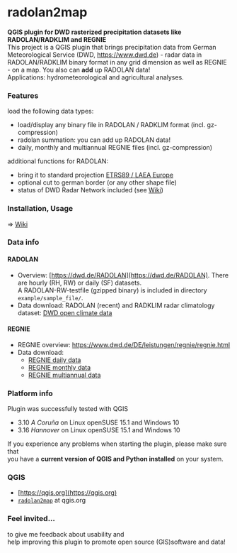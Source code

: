 # radolan2map

**QGIS plugin for DWD rasterized precipitation datasets like RADOLAN/RADKLIM and REGNIE**  
This project is a QGIS plugin that brings precipitation data from German Meteorological Service (DWD, https://www.dwd.de) - radar data in RADOLAN/RADKLIM binary format in any grid dimension as well as REGNIE - on a map. You also can **add** up RADOLAN data!  
Applications: hydrometeorological and agricultural analyses.

### Features
load the following data types:
- load/display any binary file in RADOLAN / RADKLIM format (incl. gz-compression)
- radolan summation: you can add up RADOLAN data!
- daily, monthly and multiannual REGNIE files (incl. gz-compression)

additional functions for RADOLAN:
- bring it to standard projection [ETRS89 / LAEA Europe](https://epsg.io/3035)
- optional cut to german border (or any other shape file)
- status of DWD Radar Network included (see [Wiki](https://gitlab.com/Weatherman_/radolan2map/wikis/home))
  

### Installation, Usage
=> [Wiki](https://gitlab.com/Weatherman_/radolan2map/wikis/home)
  

### Data info
#### RADOLAN
* Overview: [https://dwd.de/RADOLAN](https://dwd.de/RADOLAN). There are hourly (RH, RW) or daily (SF) datasets.  
  A RADOLAN-RW-testfile (gzipped binary) is included in directory `example/sample_file/`.
* Data download: RADOLAN (recent) and RADKLIM radar climatology dataset:
  [DWD open climate data](https://opendata.dwd.de/climate_environment/CDC/grids_germany/hourly/radolan/)
#### REGNIE
* REGNIE overview: https://www.dwd.de/DE/leistungen/regnie/regnie.html
* Data download:
  * [REGNIE daily data](https://opendata.dwd.de/climate_environment/CDC/grids_germany/daily/regnie/)
  * [REGNIE monthly data](https://opendata.dwd.de/climate_environment/CDC/grids_germany/monthly/regnie/)
  * [REGNIE multiannual data](https://opendata.dwd.de/climate_environment/CDC/grids_germany/multi_annual/regnie/)

### Platform info
Plugin was successfully tested with QGIS
*  3.10 *A Coruña* on Linux openSUSE 15.1 and Windows 10
*  3.16 *Hannover* on Linux openSUSE 15.1 and Windows 10

If you experience any problems when starting the plugin, please make sure that  
you have a **current version of QGIS and Python installed** on your system.


### QGIS
*  [https://qgis.org](https://qgis.org)
*  [`radolan2map`](http://plugins.qgis.org/plugins/radolan2map/) at qgis.org

### Feel invited...
to give me feedback about usability and  
help improving this plugin to promote open source (GIS)software and data!

